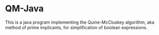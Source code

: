 # QM-Java
This is a java program implementing the Quine-McCluskey algorithm, aka method of prime implicants, for simplification of boolean expressions.
